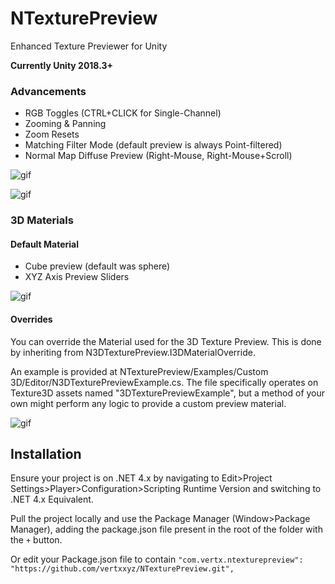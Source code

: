 # NTexturePreview
Enhanced Texture Previewer for Unity

**Currently Unity 2018.3+**

### Advancements

- RGB Toggles (CTRL+CLICK for Single-Channel)
- Zooming & Panning
- Zoom Resets
- Matching Filter Mode (default preview is always Point-filtered)
- Normal Map Diffuse Preview (Right-Mouse, Right-Mouse+Scroll)

![gif](http://vertx.xyz/wp-content/uploads/2018/04/2dTexturePreview.gif)

![gif](http://vertx.xyz/wp-content/uploads/2018/04/NormalMapPreview2.gif)

### 3D Materials

#### Default Material
- Cube preview (default was sphere)
- XYZ Axis Preview Sliders

![gif](http://vertx.xyz/wp-content/uploads/2018/04/3dTexturePreview4.gif)

#### Overrides
You can override the Material used for the 3D Texture Preview. This is done by inheriting from N3DTexturePreview.I3DMaterialOverride.

An example is provided at NTexturePreview/Examples/Custom 3D/Editor/N3DTexturePreviewExample.cs. The file specifically operates on Texture3D assets named "3DTexturePreviewExample", but a method of your own might perform any logic to provide a custom preview material.

![gif](http://vertx.xyz/wp-content/uploads/2018/04/3dTexturePreview2.gif)


## Installation
Ensure your project is on .NET 4.x by navigating to Edit>Project Settings>Player>Configuration>Scripting Runtime Version and switching to .NET 4.x Equivalent.

Pull the project locally and use the Package Manager (Window>Package Manager), adding the package.json file present in the root of the folder with the `+` button.

Or edit your Package.json file to contain `"com.vertx.ntexturepreview": "https://github.com/vertxxyz/NTexturePreview.git",`